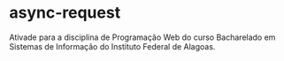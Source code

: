 # async-request
Ativade para a disciplina de Programação Web do curso Bacharelado em Sistemas de Informação do Instituto Federal de Alagoas.
